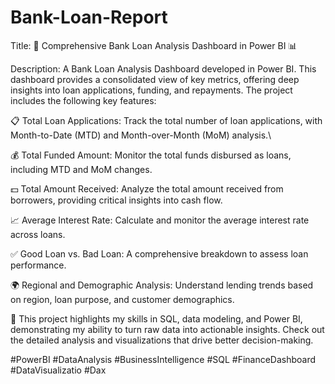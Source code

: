 # Bank-Loan-Report
Title: 🏦 Comprehensive Bank Loan Analysis Dashboard in Power BI 📊

Description: A Bank Loan Analysis Dashboard developed in Power BI. This dashboard provides a consolidated view of key metrics, offering deep insights into loan applications, funding, and repayments. The project includes the following key features:

📋 Total Loan Applications: Track the total number of loan applications, with Month-to-Date (MTD) and Month-over-Month (MoM) analysis.\

💰 Total Funded Amount: Monitor the total funds disbursed as loans, including MTD and MoM changes.

💵 Total Amount Received: Analyze the total amount received from borrowers, providing critical insights into cash flow.

📈 Average Interest Rate: Calculate and monitor the average interest rate across loans.

✅ Good Loan vs. Bad Loan: A comprehensive breakdown to assess loan performance.

🌍 Regional and Demographic Analysis: Understand lending trends based on region, loan purpose, and customer demographics.

🔧 This project highlights my skills in SQL, data modeling, and Power BI, demonstrating my ability to turn raw data into actionable insights. Check out the detailed analysis and visualizations that drive better decision-making.

#PowerBI #DataAnalysis #BusinessIntelligence #SQL #FinanceDashboard #DataVisualizatio #Dax
